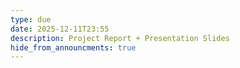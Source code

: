 ```yaml
---
type: due
date: 2025-12-11T23:55
description: Project Report + Presentation Slides
hide_from_announcments: true
---
```


